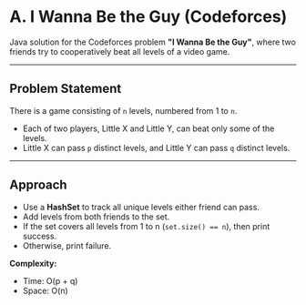 # A. I Wanna Be the Guy (Codeforces)

Java solution for the Codeforces problem **"I Wanna Be the Guy"**, where two friends try to cooperatively beat all levels of a video game.

---

## Problem Statement

There is a game consisting of `n` levels, numbered from 1 to `n`.
- Each of two players, Little X and Little Y, can beat only some of the levels.
- Little X can pass `p` distinct levels, and Little Y can pass `q` distinct levels.

---

## Approach

- Use a **HashSet** to track all unique levels either friend can pass.
- Add levels from both friends to the set.
- If the set covers all levels from 1 to n (`set.size() == n`), then print success.
- Otherwise, print failure.

**Complexity:**  
- Time: O(p + q)
- Space: O(n)
